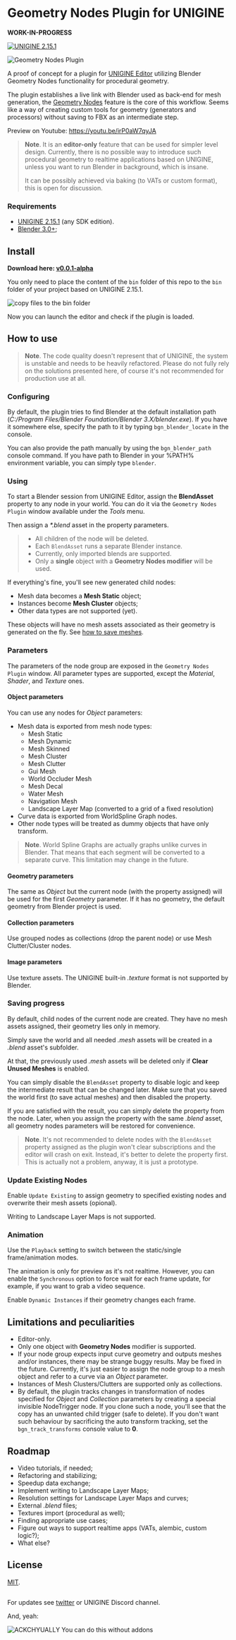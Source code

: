 # Geometry Nodes Plugin for UNIGINE

**WORK-IN-PROGRESS**

[![UNIGINE 2.15.1](https://img.shields.io/badge/UNIGINE-2.15.1-green.svg)](https://developer.unigine.com/en/docs/2.15.1/)

![Geometry Nodes Plugin](/assets/title.jpg)

A proof of concept for a plugin for [UNIGINE Editor](https://unigine.com/get-unigine/) utilizing Blender Geometry Nodes functionality for procedural geometry.

The plugin establishes a live link with Blender used as back-end for mesh generation, the [Geometry Nodes](https://docs.blender.org/manual/en/latest/modeling/geometry_nodes/introduction.html) feature is the core of this workflow. Seems like a way of creating custom tools for geometry (generators and processors) without saving to FBX as an intermediate step.

Preview on Youtube:
https://youtu.be/irP0aW7qyJA

> **Note**. It is an **editor-only** feature that can be used for simpler level design. Currently, there is no possible way to introduce such procedural geometry to realtime applications based on UNIGINE, unless you want to run Blender in background, which is insane.
>
> It can be possibly achieved via baking (to VATs or custom format), this is open for discussion.

### Requirements
* [UNIGINE 2.15.1](https://unigine.com/get-unigine/) (any SDK edition).
* [Blender 3.0+](https://blender.org);

## Install

**Download here: [v0.0.1-alpha](/releases)**

You only need to place the content of the `bin` folder of this repo to the `bin` folder of your project based on UNIGINE 2.15.1.

![copy files to the bin folder](/assets/copy.jpg)

Now you can launch the editor and check if the plugin is loaded.

## How to use

> **Note**. The code quality doesn't represent that of UNIGINE, the system is unstable and needs to be heavily refactored. Please do not fully rely on the solutions presented here, of course it's not recommended for production use at all.

### Configuring

By default, the plugin tries to find Blender at the default installation path (*C:/Program Files/Blender Foundation/Blender 3.X/blender.exe*). If you have it somewhere else, specify the path to it by typing `bgn_blender_locate` in the console.

You can also provide the path manually by using the `bgn_blender_path` console command. If you have path to Blender in your %PATH% environment variable, you can simply type `blender`.

### Using

To start a Blender session from UNIGINE Editor, assign the **BlendAsset** property to any node in your world. You can do it via the `Geometry Nodes Plugin` window available under the *Tools* menu.

Then assign a *\*.blend* asset in the property parameters.

> * All children of the node will be deleted.
> * Each `BlendAsset` runs a separate Blender instance.
> * Currently, only imported blends are supported.
> * Only a **single** object with a **Geometry Nodes modifier** will be used.

If everything's fine, you'll see new generated child nodes:

* Mesh data becomes a **Mesh Static** object;
* Instances become **Mesh Cluster** objects;
* Other data types are not supported (yet).

These objects will have no mesh assets associated as their geometry is generated on the fly. See [how to save meshes](#saving-progress).

### Parameters

The parameters of the node group are exposed in the `Geometry Nodes Plugin` window. All parameter types are supported, except the *Material*, *Shader*, and *Texture* ones.

#### **Object parameters**

You can use any nodes for *Object* parameters:

* Mesh data is exported from mesh node types:
    - Mesh Static
    - Mesh Dynamic
    - Mesh Skinned
    - Mesh Cluster
    - Mesh Clutter
    - Gui Mesh
    - World Occluder Mesh
    - Mesh Decal
    - Water Mesh
    - Navigation Mesh
    - Landscape Layer Map (converted to a grid of a fixed resolution)
* Curve data is exported from WorldSpline Graph nodes.
* Other node types will be treated as dummy objects that have only transform.
> **Note**. World Spline Graphs are actually graphs unlike curves in Blender. That means that each segment will be converted to a separate curve. This limitation may change in the future.

#### **Geometry parameters**

The same as *Object* but the current node (with the property assigned) will be used for the first *Geometry* parameter. If it has no geometry, the default geometry from Blender project is used.

#### **Collection parameters**

Use grouped nodes as collections (drop the parent node) or use Mesh Clutter/Cluster nodes.

#### **Image parameters**

Use texture assets. The UNIGINE built-in *.texture* format is not supported by Blender.

### Saving progress

By default, child nodes of the current node are created. They have no mesh assets assigned, their geometry lies only in memory.

Simply save the world and all needed *.mesh* assets will be created in a *.blend* asset's subfolder.

At that, the previously used *.mesh* assets will be deleted only if **Clear Unused Meshes** is enabled.

You can simply disable the `BlendAsset` property to disable logic and keep the intermediate result that can be changed later. Make sure that you saved the world first (to save actual meshes) and then disabled the property.

If you are satisfied with the result, you can simply delete the property from the node. Later, when you assign the property with the same *.blend* asset, all geometry nodes parameters will be restored for convenience.

> **Note**. It's not recommended to delete nodes with the `BlendAsset` property assigned as the plugin won't clear subscriptions and the editor will crash on exit. Instead, it's better to delete the property first. This is actually not a problem, anyway, it is just a prototype.

### Update Existing Nodes

Enable `Update Existing` to assign geometry to specified existing nodes and overwrite their mesh assets (opional).

Writing to Landscape Layer Maps is not supported.

### Animation

Use the `Playback` setting to switch between the static/single frame/animation modes.

The animation is only for preview as it's not realtime. However, you can enable the `Synchronous` option to force wait for each frame update, for example, if you want to grab a video sequence.

Enable `Dynamic Instances` if their geometry changes each frame.

## Limitations and peculiarities

* Editor-only.
* Only one object with **Geometry Nodes** modifier is supported.
* If your node group expects input curve geometry and outputs meshes and/or instances, there may be strange buggy results. May be fixed in the future. Currently, it's just easier to assign the node group to a mesh object and refer to a curve via an *Object* parameter.
* Instances of Mesh Clusters/Clutters are supported only as collections.
* By default, the plugin tracks changes in transformation of nodes specified for *Object* and *Collection* parameters by creating a special invisible NodeTrigger node. If you clone such a node, you'll see that the copy has an unwanted child trigger (safe to delete). If you don't want such behaviour by sacrificing the auto transform tracking, set the `bgn_track_transforms` console value to **0**.

## Roadmap

* Video tutorials, if needed;
* Refactoring and stabilizing;
* Speedup data exchange;
* Implement writing to Landscape Layer Maps;
* Resolution settings for Landscape Layer Maps and curves;
* External *.blend* files;
* Textures import (procedural as well);
* Finding appropriate use cases;
* Figure out ways to support realtime apps (VATs, alembic, custom logic?);
* What else?

## License
[MIT](LICENSE).

## 

For updates see [twitter](https://twitter.com/alexfomenk0) or UNIGINE Discord channel.

And, yeah:

![ACKCHYUALLY You can do this without addons](/assets/gigachad.png)